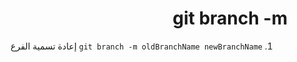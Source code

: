 <div dir = "rtl">

# git branch -m
1. ```git branch -m oldBranchName newBranchName```
إعادة تسمية الفرع

</div>